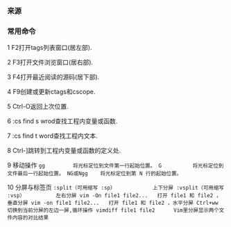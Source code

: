
### 来源


### 常用命令
1 F2打开tags列表窗口(居左部).

2 F3打开文件浏览窗口(居右部).

3 F4打开最近阅读的源码(居下部).

4 F9创建或更新ctags和cscope.

5 Ctrl-O返回上次位置.

6 :cs find s wrod查找工程内变量或函数.

7 :cs find t word查找工程内文本.

8 Ctrl-]跳转到工程内变量或函数的定义处.

9 移动操作
`
gg         将光标定位到文件第一行起始位置。
G          将光标定位到文件最后一行起始位置。
NG或Ngg    将光标定位到第 N 行的起始位置。
`

10 分屏与标签页
`
:split（可用缩写 :sp）            上下分屏
:vsplit（可用缩写 :vsp）          左右分屏
vim -On file1 file2...   打开 file1 和 file2 ，垂直分屏
vim -on file1 file2...   打开 file1 和 file2 ，水平分屏
Ctrl+ww                  切换到当前分屏的左边一屏,循环操作
vimdiff file1 file2      Vim里分屏显示两个文件内容的对比结果
`

